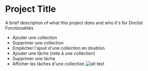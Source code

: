 # Project Title

A brief description of what this project does and who it's for
Doclist Fonctionalités

*  Ajouter une collection
*  Supprimer une collection
*  Empêcher l'ajout  d'une collection en doublon
*  Ajouter  une tâche (relie à une collection)
*  Supprimer une tâche
* Afficher les tâches d'une collection
![alt text]([http://url/to/img.png](https://github.com/saidigui/to_do_list_v1/blob/main/doclist_image.PNG))

